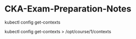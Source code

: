 # CKA-Exam-Preparation-Notes

kubectl config get-contexts

kubectl config get-contexts > /opt/course/1/contexts


